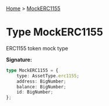 [Home](../index.md) &gt; [MockERC1155](./mockerc1155.md)

# Type MockERC1155

ERC1155 token mock type

<b>Signature:</b>

```typescript
type MockERC1155 = {
    type: AssetType.erc1155;
    address: BigNumber;
    balance: BigNumber;
    id: BigNumber;
};
```
